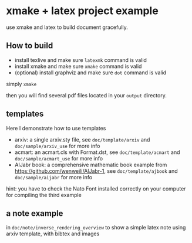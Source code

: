 # xmake + latex project example

use xmake and latex to build document gracefully.

## How to build

- install texlive and make sure `latexmk` command is valid
- install xmake and make sure `xmake` command is valid  
- (optional) install graphviz and make sure `dot` command is valid

simply `xmake`

then you will find several pdf files located in your `output` directory.

## templates

Here I demonstrate how to use templates

- arxiv: a single arxiv.sty file, see `doc/template/arxiv` and `doc/sample/arxiv_use` for more info
- acmart: an acmart.cls with Format.dst, see `doc/template/acmart` and `doc/sample/acmart_use` for more info
- AIJabr book: a comprehensive mathematic book example from https://github.com/wenweili/AlJabr-1, see `doc/template/ajbook` and `doc/sample/aijabr` for more info

hint: you have to check the Nato Font installed correctly on your computer for compiling the third example

## a note example

in `doc/note/inverse_rendering_overview` to show a simple latex note using arxiv template, with bibtex and images

